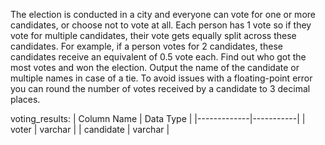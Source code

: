 The election is conducted in a city and everyone can vote for one or more candidates, or choose not to vote at all. 
Each person has 1 vote so if they vote for multiple candidates, their vote gets equally split across these candidates. 
For example, if a person votes for 2 candidates, these candidates receive an equivalent of 0.5 vote each.
Find out who got the most votes and won the election. Output the name of the candidate or multiple names in case of a tie. 
To avoid issues with a floating-point error you can round the number of votes received by a candidate to 3 decimal places.

voting_results:
| Column Name | Data Type |
|-------------|-----------|
| voter       | varchar   |
| candidate   | varchar   |

```

```
